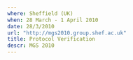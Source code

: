 ```yaml
---
where: Sheffield (UK)
when: 28 March - 1 April 2010
date: 28/3/2010
url: "http://mgs2010.group.shef.ac.uk"
title: Protocol Verification
descr: MGS 2010
---
```

